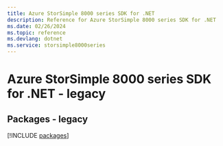 ```yaml
---
title: Azure StorSimple 8000 series SDK for .NET
description: Reference for Azure StorSimple 8000 series SDK for .NET
ms.date: 02/26/2024
ms.topic: reference
ms.devlang: dotnet
ms.service: storsimple8000series
---
```

# Azure StorSimple 8000 series SDK for .NET - legacy
## Packages - legacy
[!INCLUDE [packages](storsimple-8000-series-index.md)]